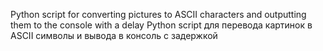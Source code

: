 Python script for converting pictures to ASCII characters and outputting them to the console with a delay
Python script для перевода картинок в ASCII символы и вывода в консоль с задержкой
